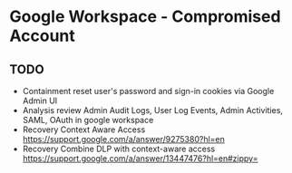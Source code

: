 # Google Workspace - Compromised Account

## TODO
- Containment reset user's password and sign-in cookies via Google Admin UI
- Analysis review Admin Audit Logs, User Log Events, Admin Activities, SAML, OAuth in google workspace
- Recovery Context Aware Access https://support.google.com/a/answer/9275380?hl=en
- Recovery Combine DLP with context-aware access https://support.google.com/a/answer/13447476?hl=en#zippy=